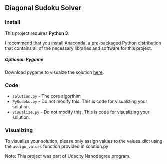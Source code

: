 ## Diagonal Sudoku Solver

### Install

This project requires **Python 3**.

I recommend that you install [Anaconda](https://www.continuum.io/downloads), a pre-packaged Python distribution that contains all of the necessary libraries and software for this project. 


##### Optional: Pygame

Download pygame to visualze the solution [here](http://www.pygame.org/download.shtml).

### Code

* `solution.py` - The core algorthim
* `PySudoku.py` - Do not modify this. This is code for visualizing your solution.
* `visualize.py` - Do not modify this. This is code for visualizing your solution.

### Visualizing

To visualize your solution, please only assign values to the values_dict using the ```assign_values``` function provided in solution.py



Note: This project was part of Udacity Nanodegree program. 